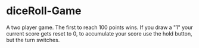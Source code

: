 # diceRoll-Game
A two player game. The first to reach 100 points wins. If you draw a "1" your current score gets reset to 0, to accumulate your score use the hold button, but the turn switches.
